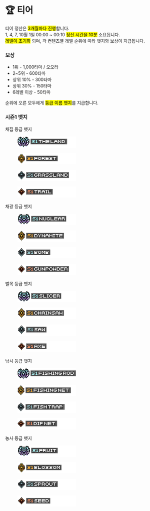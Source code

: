 # 🏆 티어

티어 정산은 <mark style="background-color:yellow;">3개월마다 진행</mark>합니다.
\
1, 4, 7, 10월 1일 00:00 \~ 00:10 <mark style="background-color:yellow;">정산 시간을 10분</mark> 소요됩니다.
\
<mark style="background-color:yellow;">레벨이 초기화</mark> 되며, 각 컨텐츠별 레벨 순위에 따라 뱃지와 보상이 지급됩니다.

### **보상**

* 1위 - 1,000타마 / 오오라
* 2\~5위 - 600타마
* 상위 10% - 300타마
* 상위 30% - 150타마
* 6레벨 이상 - 50타마



순위에 오른 모두에게 <mark style="background-color:yellow;">등급 이름 뱃지</mark>를 지급합니다.

### **시즌1 뱃지**

채집 등급 뱃지

<div><figure><img src="../.gitbook/assets/43.png" alt=""><figcaption></figcaption></figure> <figure><img src="../.gitbook/assets/44.png" alt=""><figcaption></figcaption></figure> <figure><img src="../.gitbook/assets/45.png" alt=""><figcaption></figcaption></figure> <figure><img src="../.gitbook/assets/46.png" alt=""><figcaption></figcaption></figure></div>

채광 등급 뱃지

<div><figure><img src="../.gitbook/assets/47.png" alt=""><figcaption></figcaption></figure> <figure><img src="../.gitbook/assets/48.png" alt=""><figcaption></figcaption></figure> <figure><img src="../.gitbook/assets/49.png" alt=""><figcaption></figcaption></figure> <figure><img src="../.gitbook/assets/50.png" alt=""><figcaption></figcaption></figure></div>

벌목 등급 뱃지

<div><figure><img src="../.gitbook/assets/39.png" alt=""><figcaption></figcaption></figure> <figure><img src="../.gitbook/assets/40.png" alt=""><figcaption></figcaption></figure> <figure><img src="../.gitbook/assets/41.png" alt=""><figcaption></figcaption></figure> <figure><img src="../.gitbook/assets/42.png" alt=""><figcaption></figcaption></figure></div>

낚시 등급 뱃지

<div><figure><img src="../.gitbook/assets/35.png" alt=""><figcaption></figcaption></figure> <figure><img src="../.gitbook/assets/36.png" alt=""><figcaption></figcaption></figure> <figure><img src="../.gitbook/assets/37.png" alt=""><figcaption></figcaption></figure> <figure><img src="../.gitbook/assets/38.png" alt=""><figcaption></figcaption></figure></div>

농사  등급 뱃지

<div><figure><img src="../.gitbook/assets/31 (1).png" alt=""><figcaption></figcaption></figure> <figure><img src="../.gitbook/assets/32 (1).png" alt=""><figcaption></figcaption></figure> <figure><img src="../.gitbook/assets/33 (1).png" alt=""><figcaption></figcaption></figure> <figure><img src="../.gitbook/assets/34 (1).png" alt=""><figcaption></figcaption></figure></div>

